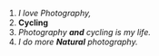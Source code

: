 1. *I love Photography,*
2. __Cycling__
3. _Photography **and** cycling is my life._
4. _I do more **Natural** photography._
